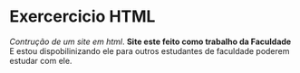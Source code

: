 # Exercercicio HTML
 *Contrução de um site em html*.
 **Site este feito como trabalho da Faculdade**
 E estou dispobilinizando ele para outros estudantes de faculdade poderem estudar com ele.
